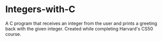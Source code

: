 # Integers-with-C
A C program that receives an integer from the user and prints a greeting back with the given integer. Created while completing Harvard's CS50 course.
